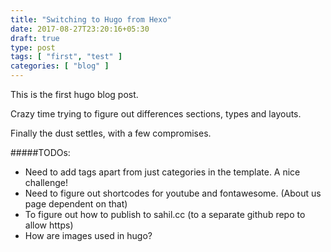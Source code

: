 ```yaml
---
title: "Switching to Hugo from Hexo"
date: 2017-08-27T23:20:16+05:30
draft: true
type: post
tags: [ "first", "test" ]
categories: [ "blog" ]
---
```

This is the first hugo blog post.

Crazy time trying to figure out differences sections, types and layouts. 

Finally the dust settles, with a few compromises.

#####TODOs:
* Need to add tags apart from just categories in the template. A nice challenge!
* Need to figure out shortcodes for youtube and fontawesome. (About us page dependent on that)
* To figure out how to publish to sahil.cc (to a separate github repo to allow https)
* How are images used in hugo?